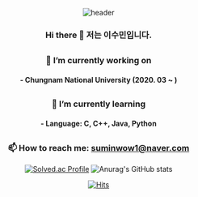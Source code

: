 <div align="center">
  
![header](https://capsule-render.vercel.app/api?type=waving&color=0:7b4397,100:dc2430&height=300&section=header&text=Welcome%20👏&fontColor=ffffff&fontSize=100&animation=fadeIn&desc=lsuminl115's%20github&descAlign=55.3&descAlignY=60&fontAlignY=45)

### Hi there 👋 저는 이수민입니다.

##
### 🔭 I’m currently working on
#### - Chungnam National University (2020. 03 ~ )

##
### 🌱 I’m currently learning
#### - Language: C, C++, Java, Python

##
### 📫 How to reach me: suminwow1@naver.com
</div>
<div align="center">

[![Solved.ac Profile](http://mazassumnida.wtf/api/v2/generate_badge?boj=suminwow1)](https://solved.ac/suminwow1/)
![Anurag's GitHub stats](https://github-readme-stats.vercel.app/api?username=lsuminl115&show_icons=true&theme=one_dark_pro)

[![Hits](https://hits.seeyoufarm.com/api/count/incr/badge.svg?url=https%3A%2F%2Fgithub.com%2Flsuminl115%2Fhit-counter&count_bg=%2379C83D&title_bg=%23555555&icon=&icon_color=%23E7E7E7&title=hits&edge_flat=false)](https://hits.seeyoufarm.com)
</div>
